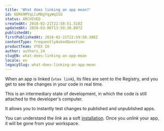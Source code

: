 ```yaml
---
title: 'What does linking an app mean?'
id: 6DR69MYqLCuMOgYqyWqISG
status: ARCHIVED
createdAt: 2018-02-21T22:58:51.518Z
updatedAt: 2020-03-06T13:59:38.897Z
publishedAt: 
firstPublishedAt: 2018-02-21T22:59:50.388Z
contentType: frequentlyAskedQuestion
productTeam: VTEX IO
author: authors_24
slugEN: what-does-linking-an-app-mean
locale: en
legacySlug: what-does-linking-an-app-mean
---
```


When an app is linked (`vtex link`), its files are sent to the Registry, and you get to see the changes in your code in real time.

This is an intermediary state of development, in which the code is still attached to the developer's computer.

It allows you to instantly test changes to published and unpublished apps.

You can understand the _link_ as a soft [installation](http://help.vtex.com/en/faq/what-does-installing-an-app-mean). Once you _unlink_ your app, it will be gone from your workspace.
